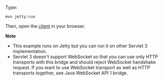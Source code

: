 Type:

```
mvn jetty:run
```

Then, open the [client](http://jsbin.com/mupohupufi/1/edit?js,console) in your browser.

**Note**

* This example runs on Jetty but you can run it on other Servlet 3 implementation.
* Servlet 3 doesn't support WebSocket so that you can use only HTTP transports with this bridge and should reject WebSocket handshake request. If you want to use WebSocket transport as well as HTTP transports together, see Java WebSocket API 1 bridge.
